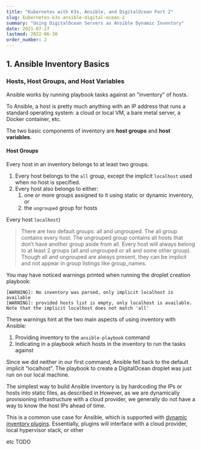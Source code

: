```yaml
---
title: "Kubernetes with K3s, Ansible, and DigitalOcean Part 2"
slug: kubernetes-k3s-ansible-digital-ocean-2
summary: "Using DigitalOcean Servers as Ansible Dynamic Inventory"
date: 2021-07-27
lastmod: 2022-06-30
order_number: 2
---
```


## 1. Ansible Inventory Basics

### Hosts, Host Groups, and Host Variables

Ansible works by running playbook tasks against an "inventory" of hosts.

To Ansible, a host is pretty much anything with an IP address that runs a standard operating system:
a cloud or local VM, a bare metal server, a Docker container, etc.

The two basic components of inventory are **host groups** and **host variables**.

#### Host Groups

Every host in an inventory belongs to at least two groups.

1. Every host belongs to the `all` group, except the implicit `localhost` used when no host is specified.
2. Every host also belongs to either:
    1. one or more groups assigned to it using static or dynamic inventory, or
    2. the `ungrouped` group for hosts

Every host `localhost`)

> There are two default groups: all and ungrouped.
> The all group contains every host.
> The ungrouped group contains all hosts that don’t have another group aside from all. Every host will always belong to at least 2 groups (all and ungrouped or all and some other group). Though all and ungrouped are always present, they can be implicit and not appear in group listings like group_names.


You may have noticed warnings printed when running the droplet creation playbook:

```shell
[WARNING]: No inventory was parsed, only implicit localhost is available
[WARNING]: provided hosts list is empty, only localhost is available. Note that the implicit localhost does not match 'all'
```

These warnings hint at the two main aspects of using inventory with Ansible:

1. Providing inventory to the `ansible-playbook` command
2. Indicating in a playbook which hosts in the inventory to run the tasks against

Since we did neither in our first command, Ansible fell back to the default implicit "localhost".
The playbook to create a DigitalOcean droplet was just run on our local machine.

The simplest way to build Ansible inventory is by hardcoding the IPs or hosts into static files, as described in
However, as we are dynamically provisioning infrastructure with a cloud provider, we generally do not have a way to know the host IPs ahead of time.

This is a common use case for Ansible, which is supported with [dynamic inventory plugins](https://docs.ansible.com/ansible/latest/user_guide/intro_dynamic_inventory.html).
Essentially, plugins will interface with a cloud provider, local hypervisor stack, or other


etc TODO